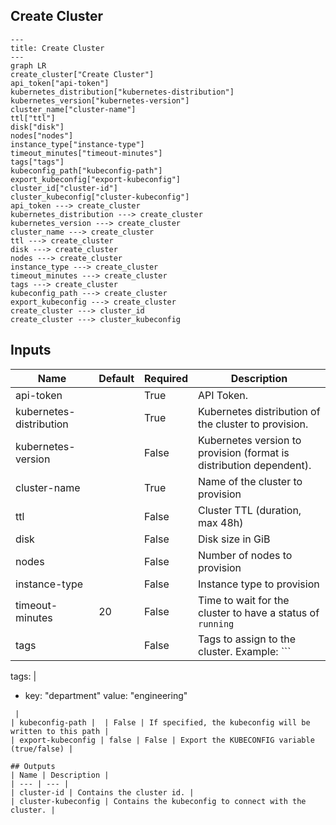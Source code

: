 ## Create Cluster

```mermaid
---
title: Create Cluster
---
graph LR
create_cluster["Create Cluster"]
api_token["api-token"]
kubernetes_distribution["kubernetes-distribution"]
kubernetes_version["kubernetes-version"]
cluster_name["cluster-name"]
ttl["ttl"]
disk["disk"]
nodes["nodes"]
instance_type["instance-type"]
timeout_minutes["timeout-minutes"]
tags["tags"]
kubeconfig_path["kubeconfig-path"]
export_kubeconfig["export-kubeconfig"]
cluster_id["cluster-id"]
cluster_kubeconfig["cluster-kubeconfig"]
api_token ---> create_cluster
kubernetes_distribution ---> create_cluster
kubernetes_version ---> create_cluster
cluster_name ---> create_cluster
ttl ---> create_cluster
disk ---> create_cluster
nodes ---> create_cluster
instance_type ---> create_cluster
timeout_minutes ---> create_cluster
tags ---> create_cluster
kubeconfig_path ---> create_cluster
export_kubeconfig ---> create_cluster
create_cluster ---> cluster_id
create_cluster ---> cluster_kubeconfig
```
## Inputs
| Name | Default | Required | Description |
| --- | --- | --- | --- |
| api-token |  | True | API Token. |
| kubernetes-distribution |  | True | Kubernetes distribution of the cluster to provision. |
| kubernetes-version |  | False | Kubernetes version to provision (format is distribution dependent). |
| cluster-name |  | True | Name of the cluster to provision |
| ttl |  | False | Cluster TTL (duration, max 48h) |
| disk |  | False | Disk size in GiB |
| nodes |  | False | Number of nodes to provision |
| instance-type |  | False | Instance type to provision |
| timeout-minutes | 20 | False | Time to wait for the cluster to have a status of `running` |
| tags |  | False | Tags to assign to the cluster. Example: ```
tags: \|
  - key: "department"
    value: "engineering"
```
 |
| kubeconfig-path |  | False | If specified, the kubeconfig will be written to this path |
| export-kubeconfig | false | False | Export the KUBECONFIG variable (true/false) |

## Outputs
| Name | Description |
| --- | --- |
| cluster-id | Contains the cluster id. |
| cluster-kubeconfig | Contains the kubeconfig to connect with the cluster. |

